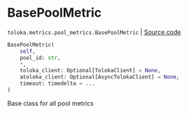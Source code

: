 # BasePoolMetric
`toloka.metrics.pool_metrics.BasePoolMetric` | [Source code](https://github.com/Toloka/toloka-kit/blob/v1.2.0.post1/src/metrics/pool_metrics.py#L44)

```python
BasePoolMetric(
    self,
    pool_id: str,
    *,
    toloka_client: Optional[TolokaClient] = None,
    atoloka_client: Optional[AsyncTolokaClient] = None,
    timeout: timedelta = ...
)
```

Base class for all pool metrics

